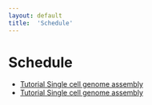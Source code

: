 ```yaml
---
layout: default
title:  'Schedule'
---
```


# Schedule

* [Tutorial Single cell genome assembly ](tutorials/sc_genome_assembly)  
* [Tutorial Single cell genome assembly ](tutorials/sc_genome_assembly)  
